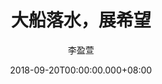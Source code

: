---
issue: 293
title: 大船落水，展希望
author: 李盈萱
date: 2018-09-20T00:00:00.000+08:00
topic: 懷想
difficulty: 2
wikidata: Q98095720
wikidata_link: https://www.wikidata.org/wiki/Q98095720
author_wikidata_link: https://www.wikidata.org/wiki/Q98096271
author_wikidata: Q98096271
---
